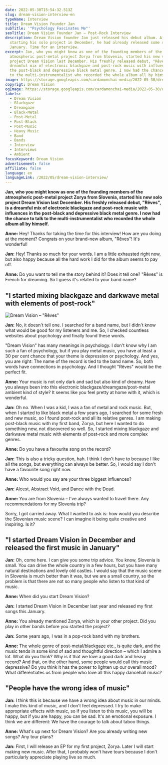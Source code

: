 ```yaml
---
date: 2022-05-30T15:54:32.513Z
slug: dream-vision-interview-en
typeName: Interview
title: Dream Vision Founder Jan
subTitle: '"Psychology Fascinates Me"'
seoTitle: Dream Vision Founder Jan – Post-Rock Interview
description: Dream Vision founder Jan just released his debut album. After
  starting his solo project in December, he had already released some songs in
  January. Time for an interview.
excerpt: Jan, who you might know as one of the founding members of the
  atmospheric post-metal project Zorya from Slovenia, started his new solo
  project Dream Vision last December. His freshly released debut, "Rêves", is a
  dreamful mix of electronic blackgaze and post-rock music with influences in
  the post-black and depressive black metal genre. I now had the chance to talk
  to the multi-instrumentalist who recorded the whole album all by himself.
image: https://storage.googleapis.com/cardamonchai-media/2022-05-30/dream-vision-jan-jpg-imagine-080808_191a12_1024_768/640.webp
copyrigt: Dream Vision
ogImage: https://storage.googleapis.com/cardamonchai-media/2022-05-30/dream-vision-jan-fb-jpg-imagine-080808_191a13_1200_628/640.webp
labels:
  - Dream Vision
  - Blackgaze
  - Dreamgaze
  - Black-Metal
  - Post-Metal
  - Post-Black
  - Post-Music
  - Heavy Music
  - Band
  - Bands
  - Interview
  - Interviews
  - Ambient
focusKeyword: Dream Vision
advertisement: false
affiliate: false
language: en
languageLink: /2022/05/dream-vision-interview/
---
```

**Jan, who you might know as one of the founding members of the atmospheric post-metal project Zorya from Slovenia, started his new solo project Dream Vision last December. His freshly released debut, "Rêves", is a dreamful mix of electronic blackgaze and post-rock music with influences in the post-black and depressive black metal genre. I now had the chance to talk to the multi-instrumentalist who recorded the whole album all by himself.**

**Anne:** Hey! Thanks for taking the time for this interview! How are you doing at the moment? Congrats on your brand-new album, "Rêves"! It's wonderful!

**Jan:** Hey! Thanks so much for your words. I am a little exhausted right now, but also happy because all the hard work I did for the album seems to pay off.

**Anne:** Do you want to tell me the story behind it? Does it tell one? "Rêves" is French for dreaming. So I guess it's related to your band name?

## "I started mixing blackgaze and darkwave metal with elements of post-rock"

![Dream Vision – "Rêves"](https://storage.googleapis.com/cardamonchai-media/2022-05-30/dream-vision-reve-png-imagine-081818_12252f_3000_3000/640.webp "Dream Vision – \"Rêves\"")

**Jan:** No, it doesn't tell one. I searched for a band name, but I didn't know what would be good for my listeners and me. So, I checked countless websites about psychology and finally found these words. 

"Dream Vision" has many meanings in psychology. I don't know why I am such a fan of psychology, but if you play metal music, you have at least a 30 per cent chance that your theme is depression or psychology. And yes, you are right: The name of the record is tied to the band name. So, both words have connections in psychology. And I thought "Rêves" would be the perfect fit.

**Anne:** Your music is not only dark and sad but also kind of dreamy. Have you always been into this electronic blackgaze/dreamgaze/post-metal ambient kind of style? It seems like you feel pretty at home with it, which is wonderful.

**Jan:** Oh no. When I was a kid, I was a fan of metal and rock music. But, when I started to like black metal a few years ago, I searched for some fresh and new music, so I found post-rock and all its relative genres. I am making post-black music with my first band, Zorya, but here I wanted to do something new, not discovered so well. So, I started mixing blackgaze and darkwave metal music with elements of post-rock and more complex genres.

**Anne:** Do you have a favourite song on the record?

**Jan:** This is also a tricky question, hah. I think I don't have to because I like all the songs, but everything can always be better. So, I would say I don't have a favourite song right now.

**Anne:** Who would you say are your three biggest influences?

**Jan:** Alcest, Abstract Void, and Dance with the Dead.

**Anne:** You are from Slovenia – I've always wanted to travel there. Any recommendations for my Slovenia trip? 

Sorry, I got carried away. What I wanted to ask is: how would you describe the Slovenian music scene? I can imagine it being quite creative and inspiring. Is it?

## "I started Dream Vision in December and released the first music in January"

**Jan:** Oh, come here. I can give you some trip advice. You know, Slovenia is small. You can drive the whole country in a few hours, but you have many natural destinations and lovely old castles. I would say that the music scene in Slovenia is much better than it was, but we are a small country, so the problem is that there are not so many people who listen to that kind of music.

**Anne:** When did you start Dream Vision?

**Jan:** I started Dream Vision in December last year and released my first songs this January.

**Anne:** You already mentioned Zorya, which is your other project. Did you play in other bands before you started the project?

**Jan:** Some years ago, I was in a pop-rock band with my brothers.

**Anne:** The whole genre of post-metal/blackgaze etc., is quite dark, and the music tends in some kind of sad and thoughtful direction – which I admire a lot. What do you think? Why is it that we love a good dark and heavy record? And that, on the other hand, some people would call this music depressive? Do you think it has the power to lighten up our overall mood? What differentiates us from people who love all this happy dancehall music?

## "People have the wrong idea of music"

**Jan:** I think this is because we have a wrong idea about music in our minds. I make this kind of music, and I don't feel depressed. I try to make appropriate effects with music, so if you listen to this music, you will be happy, but if you are happy, you can be sad. It's an emotional exposure. I think we are different: We have the courage to talk about taboo things.

**Anne:** What's up next for Dream Vision? Are you already writing new songs? Any tour plans?

**Jan:** First, I will release an EP for my first project, Zorya. Later I will start making new music. After that, I probably won't have tours because I don't particularly appreciate playing live so much.

<YouTube id="8IxKX238Fxc" />